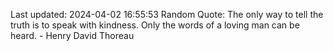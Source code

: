 Last updated: 2024-04-02 16:55:53
Random Quote: The only way to tell the truth is to speak with kindness. Only the words of a loving man can be heard. - Henry David Thoreau